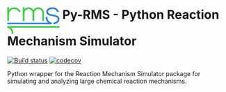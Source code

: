 # <img align="top" src="https://github.com/ReactionMechanismGenerator/pyrms/blob/master/logos/rms-logo-small.png"> Py-RMS - Python Reaction Mechanism Simulator

[![Build status](https://img.shields.io/travis/ReactionMechanismGenerator/pyrms/master.svg)](https://travis-ci.org/ReactionMechanismGenerator/pyrms)
[![codecov](https://codecov.io/gh/ReactionMechanismGenerator/pyrms/branch/master/graph/badge.svg)](https://codecov.io/gh/ReactionMechanismGenerator/pyrms)

Python wrapper for the Reaction Mechanism Simulator package for simulating and analyzing large chemical reaction mechanisms.  
